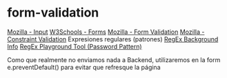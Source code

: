 # form-validation
 
[Mozilla - Input](https://developer.mozilla.org/en-US/docs/Web/HTML/Element/input)
[W3Schools - Forms](https://www.w3schools.com/html/html_forms.asp)
[Mozilla - Form Validation](https://developer.mozilla.org/en-US/docs/Learn/Forms/Form_validation)
[Mozilla - Constraint Validation](https://developer.mozilla.org/en-US/docs/Web/Guide/HTML/HTML5/Constraint_validation)
Expresiones regulares (patrones)
[RegEx Background Info](https://html.com/attributes/input-pattern/)
[RegEx Playground Tool (Password Pattern)](https://regexr.com/3bfsi)

Como que realmente no enviamos nada a Backend, utilizaremos en la form
e.preventDefault() para evitar que refresque la página